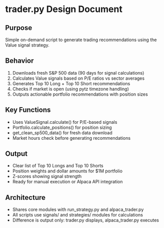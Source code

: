 # trader.py Design Document

## Purpose
Simple on-demand script to generate trading recommendations using the Value signal strategy.

## Behavior
1. Downloads fresh S&P 500 data (90 days for signal calculations)
2. Calculates Value signals based on P/E ratios vs sector averages
3. Generates Top 10 Long + Top 10 Short recommendations
4. Checks if market is open (using pytz timezone handling)
5. Outputs actionable portfolio recommendations with position sizes

## Key Functions
- Uses ValueSignal.calculate() for P/E-based signals
- Portfolio.calculate_positions() for position sizing
- get_clean_sp500_data() for fresh data download
- Market hours check before generating recommendations

## Output
- Clear list of Top 10 Longs and Top 10 Shorts
- Position weights and dollar amounts for $1M portfolio
- Z-scores showing signal strength
- Ready for manual execution or Alpaca API integration

## Architecture
- Shares core modules with run_strategy.py and alpaca_trader.py
- All scripts use signals/ and strategies/ modules for calculations
- Difference is output only: trader.py displays, alpaca_trader.py executes
